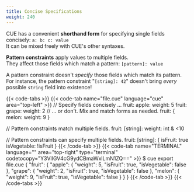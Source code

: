 ```yaml
---
title: Concise Specifications
weight: 240
---
```


CUE has a convenient **shorthand form** for specifying single fields concisely:
`a: b: c: value`\
It can be mixed freely with CUE's other syntaxes.

**Pattern constraints** apply values to multiple fields.\
They affect those fields which match a pattern: `[pattern]: value`

A pattern constraint doesn't *specify* those fields which match its pattern.\
For instance, the pattern constraint "`[string]: 42`" doesn't bring *every* possible `string`
field into existence!

<!--more-->

{{< code-tabs >}}
{{< code-tab name="file.cue" language="cue" area="top-left" >}}
// Specify fields concisely ...
fruit: apple: weight: 5
fruit: grape: weight: 2
// ... or don't. Mix and match forms as needed.
fruit: {
	melon: weight: 9
}

// Pattern constraints match multiple fields.
fruit: [string]: weight: int & <10

// Pattern constraints can specify multiple fields.
fruit: [string]: {
	isFruit:     true
	isVegetable: !isFruit
}
{{< /code-tab >}}
{{< code-tab name="TERMINAL" language="" area="top-right" type="terminal" codetocopy="Y3VlIGV4cG9ydCBmaWxlLmN1ZQ==" >}}
$ cue export file.cue
{
    "fruit": {
        "apple": {
            "weight": 5,
            "isFruit": true,
            "isVegetable": false
        },
        "grape": {
            "weight": 2,
            "isFruit": true,
            "isVegetable": false
        },
        "melon": {
            "weight": 9,
            "isFruit": true,
            "isVegetable": false
        }
    }
}
{{< /code-tab >}}
{{< /code-tabs >}}
